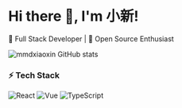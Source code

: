 # Hi there 👋, I'm 小新!
🚀 Full Stack Developer | 🌱 Open Source Enthusiast

![mmdxiaoxin GitHub stats](https://github-readme-stats.vercel.app/api?username=mmdxiaoxin&show_icons=true&theme=radical)

### ⚡ Tech Stack
![React](https://img.shields.io/badge/-React-61DAFB?style=flat&logo=react&logoColor=white)
![Vue](https://img.shields.io/badge/-Vue-4FC08D?style=flat&logo=vue.js&logoColor=white)
![TypeScript](https://img.shields.io/badge/-TypeScript-007ACC?style=flat&logo=typescript&logoColor=white)
